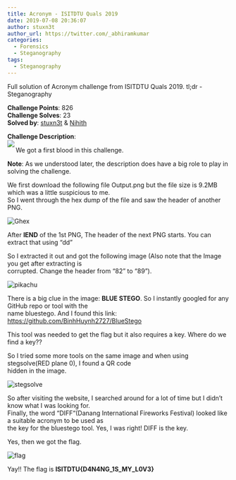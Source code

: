 ```yaml
---
title: Acronym - ISITDTU Quals 2019
date: 2019-07-08 20:36:07
author: stuxn3t
author_url: https://twitter.com/_abhiramkumar
categories:
  - Forensics
  - Steganography
tags:
  - Steganography
---
```


Full solution of Acronym challenge from ISITDTU Quals 2019.
tl;dr - Steganography
<!--more-->

**Challenge Points**: 826  
**Challenge Solves**: 23  
**Solved by**: [stuxn3t](https://twitter.com/_abhiramkumar) & [Nihith](https://twitter.com/NihithNihi)  

**Challenge Description**:  
<img src = "Acronym.png" align = "left">

We got a first blood in this challenge.

**Note**: As we understood later, the description does have a big role to play in solving the challenge.

We first download the following file Output.png but the file size is 9.2MB which was a little suspicious to me.  
So I went through the hex dump of the file and saw the header of another PNG.  

![Ghex](ghex.png)

After **IEND** of the 1st PNG, The header of the next PNG starts. You can extract that using “dd”  

So I extracted it out and got the following image (Also note that the Image you get after extracting is  
corrupted. Change the header from “82” to “89”).  

![pikachu](pikachu.png)  

There is a big clue in the image: **BLUE STEGO**.  So I instantly googled for any GitHub repo or tool with the  
name bluestego. And I found this link: <u>https://github.com/BinhHuynh2727/BlueStego</u>  

This tool was needed to get the flag but it also requires a key. Where do we find a key??  

So I tried some more tools on the same image and when using stegsolve(RED plane 0), I found a QR code  
hidden in the image.  

![stegsolve](stegsolve.png)

So after visiting the website, I searched around for a lot of time but I didn’t know what I was looking for.  
Finally, the word “DIFF“(Danang International Fireworks Festival) looked like a suitable acronym to be used as  
the key for the bluestego tool. Yes, I was right! DIFF is the key.  

Yes, then we got the flag.  

![flag](flag.png)

Yay!! The flag is **ISITDTU{D4N4NG_1S_MY_L0V3}**  
